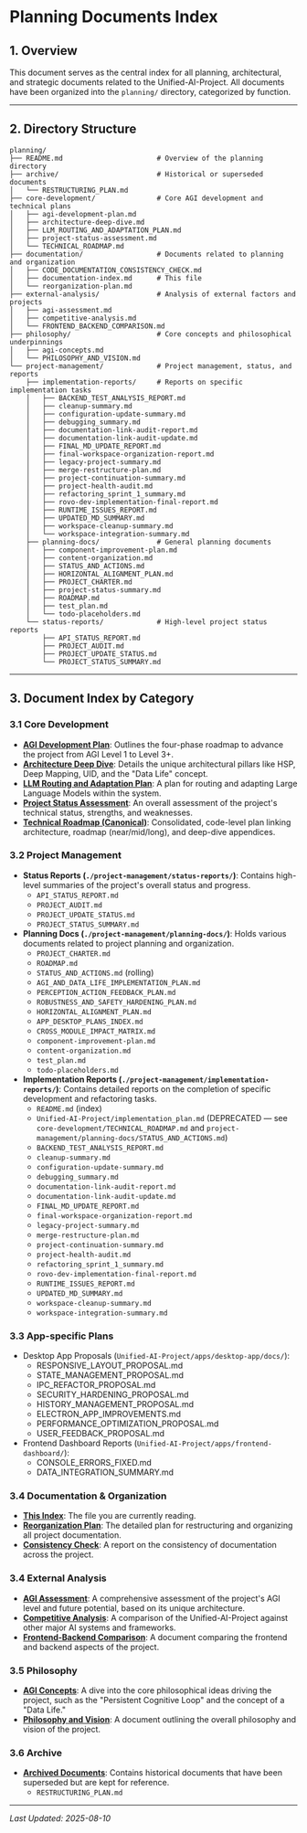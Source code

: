 # Planning Documents Index

## 1. Overview

This document serves as the central index for all planning, architectural, and strategic documents related to the Unified-AI-Project. All documents have been organized into the `planning/` directory, categorized by function.

---

## 2. Directory Structure

```
planning/
├── README.md                       # Overview of the planning directory
├── archive/                        # Historical or superseded documents
│   └── RESTRUCTURING_PLAN.md
├── core-development/               # Core AGI development and technical plans
│   ├── agi-development-plan.md
│   ├── architecture-deep-dive.md
│   ├── LLM_ROUTING_AND_ADAPTATION_PLAN.md
│   ├── project-status-assessment.md
│   └── TECHNICAL_ROADMAP.md
├── documentation/                  # Documents related to planning and organization
│   ├── CODE_DOCUMENTATION_CONSISTENCY_CHECK.md
│   ├── documentation-index.md      # This file
│   └── reorganization-plan.md
├── external-analysis/              # Analysis of external factors and projects
│   ├── agi-assessment.md
│   ├── competitive-analysis.md
│   └── FRONTEND_BACKEND_COMPARISON.md
├── philosophy/                     # Core concepts and philosophical underpinnings
│   ├── agi-concepts.md
│   └── PHILOSOPHY_AND_VISION.md
└── project-management/             # Project management, status, and reports
    ├── implementation-reports/     # Reports on specific implementation tasks
    │   ├── BACKEND_TEST_ANALYSIS_REPORT.md
    │   ├── cleanup-summary.md
    │   ├── configuration-update-summary.md
    │   ├── debugging_summary.md
    │   ├── documentation-link-audit-report.md
    │   ├── documentation-link-audit-update.md
    │   ├── FINAL_MD_UPDATE_REPORT.md
    │   ├── final-workspace-organization-report.md
    │   ├── legacy-project-summary.md
    │   ├── merge-restructure-plan.md
    │   ├── project-continuation-summary.md
    │   ├── project-health-audit.md
    │   ├── refactoring_sprint_1_summary.md
    │   ├── rovo-dev-implementation-final-report.md
    │   ├── RUNTIME_ISSUES_REPORT.md
    │   ├── UPDATED_MD_SUMMARY.md
    │   ├── workspace-cleanup-summary.md
    │   └── workspace-integration-summary.md
    ├── planning-docs/              # General planning documents
    │   ├── component-improvement-plan.md
    │   ├── content-organization.md
    │   ├── STATUS_AND_ACTIONS.md
    │   ├── HORIZONTAL_ALIGNMENT_PLAN.md
    │   ├── PROJECT_CHARTER.md
    │   ├── project-status-summary.md
    │   ├── ROADMAP.md
    │   ├── test_plan.md
    │   └── todo-placeholders.md
    └── status-reports/             # High-level project status reports
        ├── API_STATUS_REPORT.md
        ├── PROJECT_AUDIT.md
        ├── PROJECT_UPDATE_STATUS.md
        └── PROJECT_STATUS_SUMMARY.md
```

---

## 3. Document Index by Category

### 3.1 Core Development

*   **[AGI Development Plan](../core-development/agi-development-plan.md)**: Outlines the four-phase roadmap to advance the project from AGI Level 1 to Level 3+.
*   **[Architecture Deep Dive](../core-development/architecture-deep-dive.md)**: Details the unique architectural pillars like HSP, Deep Mapping, UID, and the "Data Life" concept.
*   **[LLM Routing and Adaptation Plan](../core-development/LLM_ROUTING_AND_ADAPTATION_PLAN.md)**: A plan for routing and adapting Large Language Models within the system.
*   **[Project Status Assessment](../core-development/project-status-assessment.md)**: An overall assessment of the project's technical status, strengths, and weaknesses.
*   **[Technical Roadmap (Canonical)](../core-development/TECHNICAL_ROADMAP.md)**: Consolidated, code-level plan linking architecture, roadmap (near/mid/long), and deep-dive appendices.

### 3.2 Project Management

*   **Status Reports (`./project-management/status-reports/`)**: Contains high-level summaries of the project's overall status and progress.
    *   `API_STATUS_REPORT.md`
    *   `PROJECT_AUDIT.md`
    *   `PROJECT_UPDATE_STATUS.md`
    *   `PROJECT_STATUS_SUMMARY.md`
*   **Planning Docs (`./project-management/planning-docs/`)**: Holds various documents related to project planning and organization.
    *   `PROJECT_CHARTER.md`
    *   `ROADMAP.md`
    *   `STATUS_AND_ACTIONS.md` (rolling)
    *   `AGI_AND_DATA_LIFE_IMPLEMENTATION_PLAN.md`
    *   `PERCEPTION_ACTION_FEEDBACK_PLAN.md`
    *   `ROBUSTNESS_AND_SAFETY_HARDENING_PLAN.md`
    *   `HORIZONTAL_ALIGNMENT_PLAN.md`
    *   `APP_DESKTOP_PLANS_INDEX.md`
    *   `CROSS_MODULE_IMPACT_MATRIX.md`
    *   `component-improvement-plan.md`
    *   `content-organization.md`
    *   `test_plan.md`
    *   `todo-placeholders.md`
*   **Implementation Reports (`./project-management/implementation-reports/`)**: Contains detailed reports on the completion of specific development and refactoring tasks.
    *   `README.md` (index)
    *   `Unified-AI-Project/implementation_plan.md` (DEPRECATED — see `core-development/TECHNICAL_ROADMAP.md` and `project-management/planning-docs/STATUS_AND_ACTIONS.md`)
    *   `BACKEND_TEST_ANALYSIS_REPORT.md`
    *   `cleanup-summary.md`
    *   `configuration-update-summary.md`
    *   `debugging_summary.md`
    *   `documentation-link-audit-report.md`
    *   `documentation-link-audit-update.md`
    *   `FINAL_MD_UPDATE_REPORT.md`
    *   `final-workspace-organization-report.md`
    *   `legacy-project-summary.md`
    *   `merge-restructure-plan.md`
    *   `project-continuation-summary.md`
    *   `project-health-audit.md`
    *   `refactoring_sprint_1_summary.md`
    *   `rovo-dev-implementation-final-report.md`
    *   `RUNTIME_ISSUES_REPORT.md`
    *   `UPDATED_MD_SUMMARY.md`
    *   `workspace-cleanup-summary.md`
    *   `workspace-integration-summary.md`

### 3.3 App-specific Plans

- Desktop App Proposals (`Unified-AI-Project/apps/desktop-app/docs/`):
  - RESPONSIVE_LAYOUT_PROPOSAL.md
  - STATE_MANAGEMENT_PROPOSAL.md
  - IPC_REFACTOR_PROPOSAL.md
  - SECURITY_HARDENING_PROPOSAL.md
  - HISTORY_MANAGEMENT_PROPOSAL.md
  - ELECTRON_APP_IMPROVEMENTS.md
  - PERFORMANCE_OPTIMIZATION_PROPOSAL.md
  - USER_FEEDBACK_PROPOSAL.md
- Frontend Dashboard Reports (`Unified-AI-Project/apps/frontend-dashboard/`):
  - CONSOLE_ERRORS_FIXED.md
  - DATA_INTEGRATION_SUMMARY.md

### 3.4 Documentation & Organization

*   **[This Index](documentation-index.md)**: The file you are currently reading.
*   **[Reorganization Plan](reorganization-plan.md)**: The detailed plan for restructuring and organizing all project documentation.
*   **[Consistency Check](CODE_DOCUMENTATION_CONSISTENCY_CHECK.md)**: A report on the consistency of documentation across the project.

### 3.4 External Analysis

*   **[AGI Assessment](../external-analysis/agi-assessment.md)**: A comprehensive assessment of the project's AGI level and future potential, based on its unique architecture.
*   **[Competitive Analysis](../external-analysis/competitive-analysis.md)**: A comparison of the Unified-AI-Project against other major AI systems and frameworks.
*   **[Frontend-Backend Comparison](../external-analysis/FRONTEND_BACKEND_COMPARISON.md)**: A document comparing the frontend and backend aspects of the project.

### 3.5 Philosophy

*   **[AGI Concepts](../philosophy/agi-concepts.md)**: A dive into the core philosophical ideas driving the project, such as the "Persistent Cognitive Loop" and the concept of a "Data Life."
*   **[Philosophy and Vision](../philosophy/PHILOSOPHY_AND_VISION.md)**: A document outlining the overall philosophy and vision of the project.

### 3.6 Archive

*   **[Archived Documents](../../09-archive/README.md)**: Contains historical documents that have been superseded but are kept for reference.
    *   `RESTRUCTURING_PLAN.md`

---
*Last Updated: 2025-08-10*
